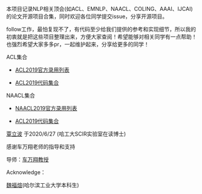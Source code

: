 本项目记录NLP相关顶会(如ACL、EMNLP、NAACL、COLING、AAAI、IJCAI)的论文开源项目合集，同时欢迎各位同学提交issue，分享开源项目。


follow工作，最怕复现不了，有代码至少给我们提供的参考和实现细节，所以我的初衷就是把这些项目整理出来，方便大家查阅！希望能够对相关同学有一点帮助！也强烈希望大家多多pr，一起维护起来，分享给更多的同学！

ACL集合

* [ACL2019官方录用列表](https://www.aclweb.org/anthology/events/acl-2019/)

* [ACL2019代码集合](https://github.com/yizhen20133868/NLP-Conferences-Code/blob/master/ACL/2019/ACL2019.md)

NAACL集合

* [NAACL2019官方录用列表](https://www.aclweb.org/anthology/events/naacl-2019/)

* [ACL2019代码集合](https://github.com/yizhen20133868/NLP-Conferences-Code/blob/master/NAACL/2019/naacl-2019.md)


[覃立波](http://ir.hit.edu.cn/~lbqin/) 于2020/6/27 (哈工大SCIR实验室在读博士) 



感谢车万翔老师的指导和支持

导师：[车万翔教授](http://ir.hit.edu.cn/~car/english.htm)



Acknowledge：

[魏福煊](https://github.com/awake020)(哈尔滨工业大学本科生)